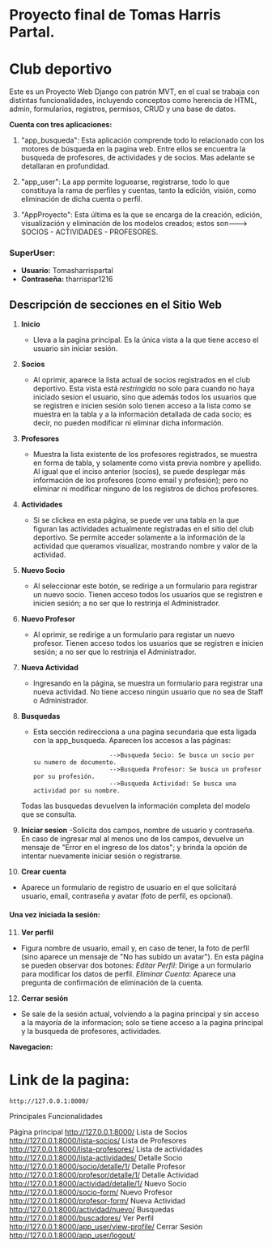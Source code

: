 # Proyecto final de Tomas Harris Partal.

# Club deportivo

Este es un Proyecto Web Django con patrón MVT, en el cual se trabaja con distintas funcionalidades, incluyendo conceptos como herencia de HTML, admin, formularios, registros, permisos, CRUD y una base de datos.

**Cuenta con tres aplicaciones:**

   1. "app_busqueda": Esta aplicación comprende todo lo relacionado con los motores de búsqueda en la pagina web. Entre ellos se encuentra la busqueda de profesores, de actividades y de socios. Mas adelante se detallaran en profundidad.

   2. "app_user": La app permite loguearse, registrarse, todo lo que constituya la rama de perfiles y cuentas, tanto la edición, visión, como eliminación de dicha cuenta o perfil.

   3. "AppProyecto": Esta última es la que se encarga de la creación, edición, visualización y eliminación de los modelos creados; estos son---> SOCIOS - ACTIVIDADES - PROFESORES.

### SuperUser:
   - **Usuario:** Tomasharrispartal
   - **Contraseña:** tharrispar1216

## Descripción de secciones en el Sitio Web

1. **Inicio**
   - Lleva a la pagina principal. Es la única vista a la que tiene acceso el usuario sin iniciar sesión.

2. **Socios**
   - Al oprimir, aparece la lista actual de socios registrados en el club deportivo. Esta vista está *restringida* no solo para cuando no haya iniciado sesion el usuario, sino que además todos los usuarios que se registren e inicien sesión solo tienen acceso a la lista como se muestra en la tabla y a la información detallada de cada socio; es decir, no pueden modificar ni eliminar dicha información.

3. **Profesores**
   - Muestra la lista existente de los profesores registrados, se muestra en forma de tabla, y solamente como vista previa nombre y apellido. Al igual que el inciso anterior (socios), se puede desplegar más información de los profesores (como email y profesión); pero no eliminar ni modificar ninguno de los registros de dichos profesores.

4. **Actividades**
   - Si se clickea en esta página, se puede ver una tabla en la que figuran las actividades actualmente registradas en el sitio del club deportivo. Se permite acceder solamente a la información de la actividad que queramos visualizar, mostrando nombre y valor de la actividad.

5. **Nuevo Socio**
   - Al seleccionar este botón, se redirige a un formulario para registrar un nuevo socio. Tienen acceso todos los usuarios que se registren e inicien sesión; a no ser que lo restrinja el Administrador.

6. **Nuevo Profesor**
   - Al oprimir, se redirige a un formulario para registar un nuevo profesor. Tienen acceso todos los usuarios que se registren e inicien sesión; a no ser que lo restrinja el Administrador.

7. **Nueva Actividad**
   - Ingresando en la página, se muestra un formulario para registrar una nueva actividad. No tiene acceso ningún usuario que no sea de Staff o Administrador.

8. **Busquedas**
   - Esta sección redirecciona a una pagina secundaria que esta ligada con la app_busqueda. Aparecen los accesos a las páginas:

                              -->Busqueda Socio: Se busca un socio por su numero de documento.
                              -->Busqueda Profesor: Se busca un profesor por su profesión.
                              -->Busqueda Actividad: Se busca una actividad por su nombre.
   
   Todas las busquedas devuelven la información completa del modelo que se consulta.

9. **Iniciar sesion**
   -Solicita dos campos, nombre de usuario y contraseña. En caso de ingresar mal al menos uno de los campos, devuelve un mensaje de "Error en el ingreso de los datos"; y brinda la opción de intentar nuevamente iniciar sesión o registrarse.

10. **Crear cuenta**
   - Aparece un formulario de registro de usuario en el que solicitará usuario, email, contraseña y avatar (foto de perfil, es opcional).

#### Una vez iniciada la sesión:

11. **Ver perfil**
   - Figura nombre de usuario, email y, en caso de tener, la foto de perfil (sino aparece un mensaje de "No has subido un avatar"). En esta página se pueden observar dos botones:
                              *Editar Perfil*: Dirige a un formulario para modificar los datos de perfil.
                              *Eliminar Cuenta*: Aparece una pregunta de confirmación de eliminación de la cuenta.

12. **Cerrar sesión**
   - Se sale de la sesión actual, volviendo a la pagina principal y sin acceso a la mayoría de la informacion; solo se tiene acceso a la pagina principal y la busqueda de profesores, actividades.


**Navegacion:**
# Link de la pagina: 
    http://127.0.0.1:8000/

Principales Funcionalidades

Página principal           http://127.0.0.1:8000/
Lista de Socios            http://127.0.0.1:8000/lista-socios/
Lista de Profesores	      http://127.0.0.1:8000/lista-profesores/
Lista de actividades	      http://127.0.0.1:8000/lista-actividades/
Detalle Socio              http://127.0.0.1:8000/socio/detalle/1/
Detalle Profesor           http://127.0.0.1:8000/profesor/detalle/1/
Detalle Actividad          http://127.0.0.1:8000/actividad/detalle/1/
Nuevo Socio                http://127.0.0.1:8000/socio-form/
Nuevo Profesor             http://127.0.0.1:8000/profesor-form/
Nueva Actividad            http://127.0.0.1:8000/actividad/nuevo/
Busquedas                  http://127.0.0.1:8000/buscadores/
Ver Perfil                 http://127.0.0.1:8000/app_user/view-profile/
Cerrar Sesión              http://127.0.0.1:8000/app_user/logout/


